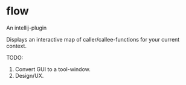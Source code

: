 flow
====

An intellij-plugin

Displays an interactive map of caller/callee-functions for your current context.

TODO:

1. Convert GUI to a tool-window.
2. Design/UX.

